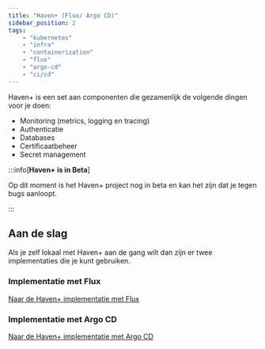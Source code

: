 ```yaml
---
title: "Haven+ (Flux/ Argo CD)"
sidebar_position: 2
tags:
    - "kubernetes"
    - "infra"
    - "containerization"
    - "flux"
    - "argo-cd"
    - "ci/cd"
---
```


Haven+ is een set aan componenten die gezamenlijk de volgende dingen voor je doen:

- Monitoring (metrics, logging en tracing)
- Authenticatie
- Databases
- Certificaatbeheer
- Secret management

:::info[**Haven+ is in Beta**]

Op dit moment is het Haven+ project nog in beta en kan het zijn dat je tegen bugs aanloopt.

:::

## Aan de slag
Als je zelf lokaal met Haven+ aan de gang wilt dan zijn er twee implementaties die je kunt gebruiken.

### Implementatie met Flux


[Naar de Haven+ implementatie met Flux](https://gitlab.com/commonground/haven/havenplus/gitops-flux)

### Implementatie met Argo CD

[Naar de Haven+ implementatie met Argo CD](https://gitlab.com/commonground/haven/havenplus/gitops-argocd)

